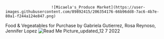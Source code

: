                         ![Micaela's_Produce Market](https://user-images.githubusercontent.com/89892415/206354176-66b96dd8-7ac6-4b7e-80a1-f244a124e847.png)

Food & Vegeatables for Purchase by Gabriela Gutierrez, Rosa Reynoso, Jennifer Lopez
![Read Me Picture_updated_12 7 2022](https://user-images.githubusercontent.com/89892415/206353691-a16ab455-2a0e-43d0-880f-86b1596551ad.jpg)
